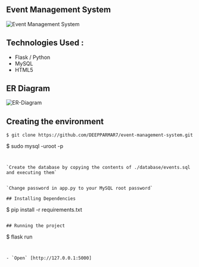 ## Event Management System
![Event Management System](https://user-images.githubusercontent.com/92677342/201507545-7f4b62dd-e31a-4f77-9777-71734b620ce7.png)


## Technologies Used :

- Flask / Python
- MySQL
- HTML5

## ER Diagram
![ER-Diagram](https://user-images.githubusercontent.com/92677342/201560821-96115972-5b09-4cb1-8c4e-c367c2ce047f.png)


## Creating the environment

```
$ git clone https://github.com/DEEPPARMAR7/event-management-system.git

```
$ sudo mysql -uroot -p
```


`Create the database by copying the contents of ./database/events.sql and executing them`


`Change password in app.py to your MySQL root password`

## Installing Dependencies

```
$ pip install -r requirements.txt
```

## Running the project

```
$ flask run
```


- `Open` [http://127.0.0.1:5000]
